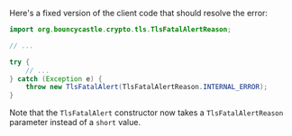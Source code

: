 Here's a fixed version of the client code that should resolve the error:
```java
import org.bouncycastle.crypto.tls.TlsFatalAlertReason;

// ...

try {
    // ...
} catch (Exception e) {
    throw new TlsFatalAlert(TlsFatalAlertReason.INTERNAL_ERROR);
}
```
Note that the `TlsFatalAlert` constructor now takes a `TlsFatalAlertReason` parameter instead of a `short` value.